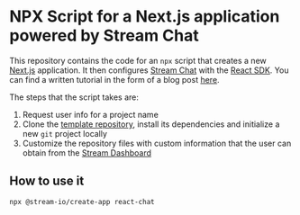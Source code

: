 # NPX Script for a Next.js application powered by Stream Chat

This repository contains the code for an `npx` script that creates a new [Next.js](https://nextjs.org/) application. 
It then configures [Stream Chat](https://getstream.io/chat/) with the [React SDK](https://getstream.io/chat/docs/sdk/react/). 
You can find a written tutorial in the form of a blog post [here](https://getstream.io/blog/npx-script-chat-setup/).

The steps that the script takes are:

1. Request user info for a project name
2. Clone the [template repository](https://github.com/GetStream/nextjs-chat-template), install its dependencies and initialize a new `git` project locally
3. Customize the repository files with custom information that the user can obtain from the [Stream Dashboard](https://dashboard.getstream.io/)


## How to use it

```
npx @stream-io/create-app react-chat
```